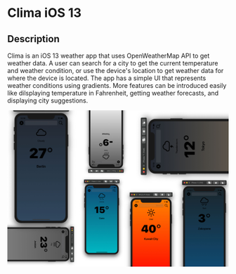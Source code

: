#  Clima iOS 13

## Description

Clima is an iOS 13 weather app that uses OpenWeatherMap API to get weather data. A user can search for a city to get the current temperature and weather condition, or use the device's location to get weather data for where the device is located. The app has a simple UI that represents weather conditions using gradients. More features can be introduced easily like dilsplaying temperature in Fahrenheit, getting weather forecasts, and displaying city suggestions.

![Screen shot](Documentation/Screen-shot.jpg)
